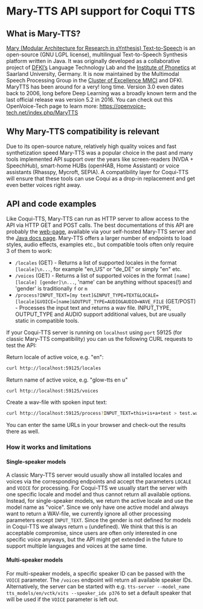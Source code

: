 # Mary-TTS API support for Coqui TTS

## What is Mary-TTS?

[Mary (Modular Architecture for Research in sYnthesis) Text-to-Speech](http://mary.dfki.de/) is an open-source (GNU LGPL license), multilingual Text-to-Speech Synthesis platform written in Java. It was originally developed as a collaborative project of [DFKI’s](http://www.dfki.de/web) Language Technology Lab and the [Institute of Phonetics](http://www.coli.uni-saarland.de/groups/WB/Phonetics/) at Saarland University, Germany. It is now maintained by the Multimodal Speech Processing Group in the [Cluster of Excellence MMCI](https://www.mmci.uni-saarland.de/) and DFKI.
MaryTTS has been around for a very! long time. Version 3.0 even dates back to 2006, long before Deep Learning was a broadly known term and the last official release was version 5.2 in 2016.
You can check out this OpenVoice-Tech page to learn more: https://openvoice-tech.net/index.php/MaryTTS

## Why Mary-TTS compatibility is relevant

Due to its open-source nature, relatively high quality voices and fast synthetization speed Mary-TTS was a popular choice in the past and many tools implemented API support over the years like screen-readers (NVDA + SpeechHub), smart-home HUBs (openHAB, Home Assistant) or voice assistants (Rhasspy, Mycroft, SEPIA). A compatibility layer for Coqui-TTS will ensure that these tools can use Coqui as a drop-in replacement and get even better voices right away.

## API and code examples

Like Coqui-TTS, Mary-TTS can run as HTTP server to allow access to the API via HTTP GET and POST calls. The best documentations of this API are probably the [web-page](https://github.com/marytts/marytts/tree/master/marytts-runtime/src/main/resources/marytts/server/http), available via your self-hosted Mary-TTS server and the [Java docs page](http://mary.dfki.de/javadoc/marytts/server/http/MaryHttpServer.html).
Mary-TTS offers a larger number of endpoints to load styles, audio effects, examples etc., but compatible tools often only require 3 of them to work:
- `/locales` (GET) - Returns a list of supported locales in the format `[locale]\n...`, for example "en_US" or "de_DE" or simply "en" etc.
- `/voices` (GET) - Returns a list of supported voices in the format `[name] [locale] [gender]\n...`, 'name' can be anything without spaces(!) and 'gender' is traditionally `f` or `m`
- `/process?INPUT_TEXT=[my text]&INPUT_TYPE=TEXT&LOCALE=[locale]&VOICE=[name]&OUTPUT_TYPE=AUDIO&AUDIO=WAVE_FILE` (GET/POST) - Processes the input text and returns a wav file. INPUT_TYPE, OUTPUT_TYPE and AUDIO support additional values, but are usually static in compatible tools.

If your Coqui-TTS server is running on `localhost` using `port` 59125 (for classic Mary-TTS compatibility) you can us the following CURL requests to test the API:

Return locale of active voice, e.g. "en":
```bash
curl http://localhost:59125/locales
```

Return name of active voice, e.g. "glow-tts en u"
```bash
curl http://localhost:59125/voices
```

Create a wav-file with spoken input text:
```bash
curl http://localhost:59125/process?INPUT_TEXT=this+is+a+test > test.wav
```

You can enter the same URLs in your browser and check-out the results there as well.

### How it works and limitations

#### Single-speaker models

A classic Mary-TTS server would usually show all installed locales and voices
via the corresponding endpoints and accept the parameters `LOCALE` and `VOICE`
for processing. For Coqui-TTS we usually start the server with one specific
locale and model and thus cannot return all available options. Instead, for
single-speaker models, we return the active locale and use the model name as
"voice". Since we only have one active model and always want to return a
WAV-file, we currently ignore all other processing parameters except
`INPUT_TEXT`. Since the gender is not defined for models in Coqui-TTS we always
return `u` (undefined). We think that this is an acceptable compromise, since
users are often only interested in one specific voice anyways, but the API might
get extended in the future to support multiple languages and voices at the same
time.

#### Multi-speaker models

For multi-speaker models, a specific speaker ID can be passed with the `VOICE`
parameter. The `/voices` endpoint will return all available speaker IDs.
Alternatively, the server can be started with e.g. `tts-server --model_name
tts_models/en/vctk/vits --speaker_idx p376` to set a default speaker that will
be used if the `VOICE` parameter is left out.
